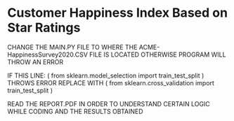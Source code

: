 # Customer Happiness Index Based on Star Ratings

CHANGE THE MAIN.PY FILE TO WHERE THE ACME-HappinessSurvey2020.CSV FILE IS LOCATED OTHERWISE PROGRAM WILL THROW AN ERROR

IF THIS LINE: ( from sklearn.model_selection import train_test_split ) THROWS ERROR REPLACE WITH ( from sklearn.cross_validation import train_test_split )

READ THE REPORT.PDF IN ORDER TO UNDERSTAND CERTAIN LOGIC WHILE CODING AND THE RESULTS OBTAINED
